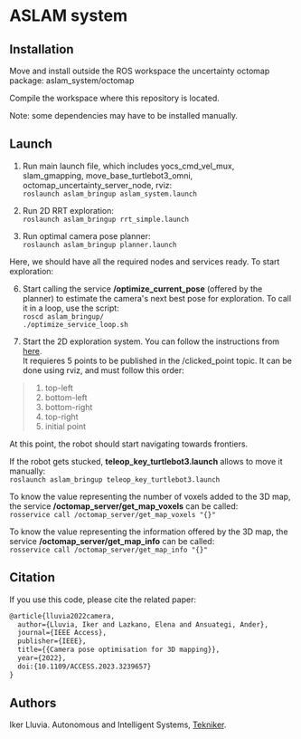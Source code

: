 # ASLAM system

## Installation

Move and install outside the ROS workspace the uncertainty octomap package: aslam_system/octomap

Compile the workspace where this repository is located.

Note: some dependencies may have to be installed manually.

## Launch
1. Run main launch file, which includes yocs_cmd_vel_mux, slam_gmapping, move_base_turtlebot3_omni, octomap_uncertainty_server_node, rviz:\
`roslaunch aslam_bringup aslam_system.launch`

2. Run 2D RRT exploration:\
`roslaunch aslam_bringup rrt_simple.launch`

3. Run optimal camera pose planner:\
`roslaunch aslam_bringup planner.launch`

Here, we should have all the required nodes and services ready. To start exploration:

6. Start calling the service **/optimize_current_pose** (offered by the planner) to estimate the camera's next best pose for exploration. To call it in a loop, use the script:\
`roscd aslam_bringup/`\
`./optimize_service_loop.sh`

7. Start the 2D exploration system. You can follow the instructions from [here](https://wiki.ros.org/rrt_exploration/Tutorials/singleRobot#Start_Exploration).\
It requieres 5 points to be published in the /clicked_point topic. It can be done using rviz, and must follow this order:

> 1. top-left
> 2. bottom-left
> 3. bottom-right
> 4. top-right
> 5. initial point

At this point, the robot should start navigating towards frontiers.

If the robot gets stucked, **teleop_key_turtlebot3.launch** allows to move it manually:\
`roslaunch aslam_bringup teleop_key_turtlebot3.launch`

To know the value representing the number of voxels added to the 3D map, the service **/octomap_server/get_map_voxels** can be called:\
`rosservice call /octomap_server/get_map_voxels "{}"`

To know the value representing the information offered by the 3D map, the service **/octomap_server/get_map_info** can be called:\
`rosservice call /octomap_server/get_map_info "{}"`

## Citation

If you use this code, please cite the related paper:

```latex
@article{lluvia2022camera,
  author={Lluvia, Iker and Lazkano, Elena and Ansuategi, Ander},
  journal={IEEE Access},
  publisher={IEEE},
  title={{Camera pose optimisation for 3D mapping}},
  year={2022},
  doi:{10.1109/ACCESS.2023.3239657}
}
```

## Authors

Iker Lluvia. Autonomous and Intelligent Systems, [Tekniker](https://www.tekniker.es/es).
